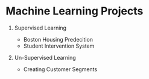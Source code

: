 # Machine Learning Projects
1. Supervised Learning
	* Boston Housing Predecition 
	* Student Intervention System

2. Un-Supervised Learning
	* Creating Customer Segments